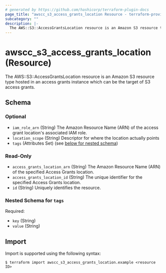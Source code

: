 ```yaml
---
# generated by https://github.com/hashicorp/terraform-plugin-docs
page_title: "awscc_s3_access_grants_location Resource - terraform-provider-awscc"
subcategory: ""
description: |-
  The AWS::S3::AccessGrantsLocation resource is an Amazon S3 resource type hosted in an access grants instance which can be the target of S3 access grants.
---
```


# awscc_s3_access_grants_location (Resource)

The AWS::S3::AccessGrantsLocation resource is an Amazon S3 resource type hosted in an access grants instance which can be the target of S3 access grants.



<!-- schema generated by tfplugindocs -->
## Schema

### Optional

- `iam_role_arn` (String) The Amazon Resource Name (ARN) of the access grant location's associated IAM role.
- `location_scope` (String) Descriptor for where the location actually points
- `tags` (Attributes Set) (see [below for nested schema](#nestedatt--tags))

### Read-Only

- `access_grants_location_arn` (String) The Amazon Resource Name (ARN) of the specified Access Grants location.
- `access_grants_location_id` (String) The unique identifier for the specified Access Grants location.
- `id` (String) Uniquely identifies the resource.

<a id="nestedatt--tags"></a>
### Nested Schema for `tags`

Required:

- `key` (String)
- `value` (String)

## Import

Import is supported using the following syntax:

```shell
$ terraform import awscc_s3_access_grants_location.example <resource ID>
```
